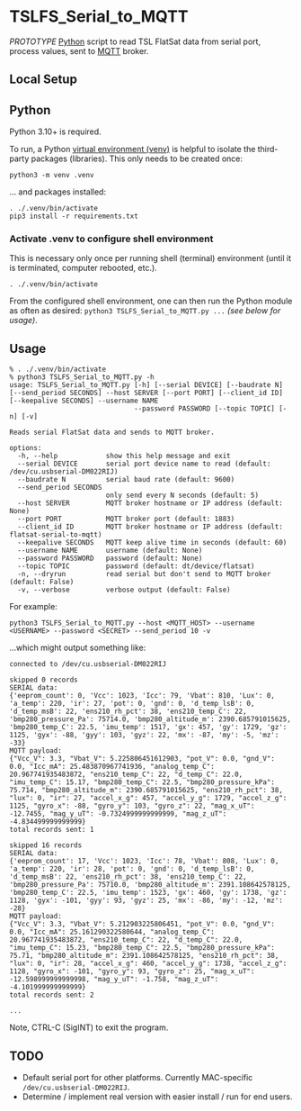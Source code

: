 # TSLFS_Serial_to_MQTT

_PROTOTYPE_ [Python](https://www.python.org/) script to read TSL FlatSat data from serial port, process values, sent to [MQTT](https://mqtt.org/) broker.

## Local Setup

## Python
Python 3.10+ is required.

To run, a Python [virtual environment (venv)](https://docs.python.org/3/library/venv.html)
is helpful to isolate the third-party packages (libraries). This only needs to be created once:
```
python3 -m venv .venv
```
... and packages installed:
```
. ./.venv/bin/activate
pip3 install -r requirements.txt
```

### Activate .venv to configure shell environment
This is necessary only once per running shell (terminal) environment (until it is terminated, computer rebooted, etc.).
```
. ./.venv/bin/activate
```
From the configured shell environment, one can then run the Python module as often as desired:
```python3 TSLFS_Serial_to_MQTT.py ...``` _(see below for usage)_.

## Usage

```
% . ./.venv/bin/activate
% python3 TSLFS_Serial_to_MQTT.py -h
usage: TSLFS_Serial_to_MQTT.py [-h] [--serial DEVICE] [--baudrate N] [--send_period SECONDS] --host SERVER [--port PORT] [--client_id ID] [--keepalive SECONDS] --username NAME
                               --password PASSWORD [--topic TOPIC] [-n] [-v]

Reads serial FlatSat data and sends to MQTT broker.

options:
  -h, --help            show this help message and exit
  --serial DEVICE       serial port device name to read (default: /dev/cu.usbserial-DM022RIJ)
  --baudrate N          serial baud rate (default: 9600)
  --send_period SECONDS
                        only send every N seconds (default: 5)
  --host SERVER         MQTT broker hostname or IP address (default: None)
  --port PORT           MQTT broker port (default: 1883)
  --client_id ID        MQTT broker hostname or IP address (default: flatsat-serial-to-mqtt)
  --keepalive SECONDS   MQTT keep alive time in seconds (default: 60)
  --username NAME       username (default: None)
  --password PASSWORD   password (default: None)
  --topic TOPIC         password (default: dt/device/flatsat)
  -n, --dryrun          read serial but don't send to MQTT broker (default: False)
  -v, --verbose         verbose output (default: False)
```

For example:
```
python3 TSLFS_Serial_to_MQTT.py --host <MQTT_HOST> --username <USERNAME> --password <SECRET> --send_period 10 -v
```
...which might output something like:
```
connected to /dev/cu.usbserial-DM022RIJ

skipped 0 records
SERIAL data:
{'eeprom_count': 0, 'Vcc': 1023, 'Icc': 79, 'Vbat': 810, 'Lux': 0, 'a_temp': 220, 'ir': 27, 'pot': 0, 'gnd': 0, 'd_temp_lsB': 0, 'd_temp_msB': 22, 'ens210_rh_pct': 38, 'ens210_temp_C': 22, 'bmp280_pressure_Pa': 75714.0, 'bmp280_altitude_m': 2390.685791015625, 'bmp280_temp_C': 22.5, 'imu_temp': 1517, 'gx': 457, 'gy': 1729, 'gz': 1125, 'gyx': -88, 'gyy': 103, 'gyz': 22, 'mx': -87, 'my': -5, 'mz': -33}
MQTT payload:
{"Vcc_V": 3.3, "Vbat_V": 5.225806451612903, "pot_V": 0.0, "gnd_V": 0.0, "Icc_mA": 25.483870967741936, "analog_temp_C": 20.967741935483872, "ens210_temp_C": 22, "d_temp_C": 22.0, "imu_temp_C": 15.17, "bmp280_temp_C": 22.5, "bmp280_pressure_kPa": 75.714, "bmp280_altitude_m": 2390.685791015625, "ens210_rh_pct": 38, "lux": 0, "ir": 27, "accel_x_g": 457, "accel_y_g": 1729, "accel_z_g": 1125, "gyro_x": -88, "gyro_y": 103, "gyro_z": 22, "mag_x_uT": -12.7455, "mag_y_uT": -0.7324999999999999, "mag_z_uT": -4.834499999999999}
total records sent: 1

skipped 16 records
SERIAL data:
{'eeprom_count': 17, 'Vcc': 1023, 'Icc': 78, 'Vbat': 808, 'Lux': 0, 'a_temp': 220, 'ir': 28, 'pot': 0, 'gnd': 0, 'd_temp_lsB': 0, 'd_temp_msB': 22, 'ens210_rh_pct': 38, 'ens210_temp_C': 22, 'bmp280_pressure_Pa': 75710.0, 'bmp280_altitude_m': 2391.108642578125, 'bmp280_temp_C': 22.5, 'imu_temp': 1523, 'gx': 460, 'gy': 1738, 'gz': 1128, 'gyx': -101, 'gyy': 93, 'gyz': 25, 'mx': -86, 'my': -12, 'mz': -28}
MQTT payload:
{"Vcc_V": 3.3, "Vbat_V": 5.212903225806451, "pot_V": 0.0, "gnd_V": 0.0, "Icc_mA": 25.161290322580644, "analog_temp_C": 20.967741935483872, "ens210_temp_C": 22, "d_temp_C": 22.0, "imu_temp_C": 15.23, "bmp280_temp_C": 22.5, "bmp280_pressure_kPa": 75.71, "bmp280_altitude_m": 2391.108642578125, "ens210_rh_pct": 38, "lux": 0, "ir": 28, "accel_x_g": 460, "accel_y_g": 1738, "accel_z_g": 1128, "gyro_x": -101, "gyro_y": 93, "gyro_z": 25, "mag_x_uT": -12.598999999999998, "mag_y_uT": -1.758, "mag_z_uT": -4.101999999999999}
total records sent: 2

...
```

Note, CTRL-C (SigINT) to exit the program.

## TODO
- Default serial port for other platforms. Currently MAC-specific `/dev/cu.usbserial-DM022RIJ`.
- Determine / implement real version with easier install / run for end users.

